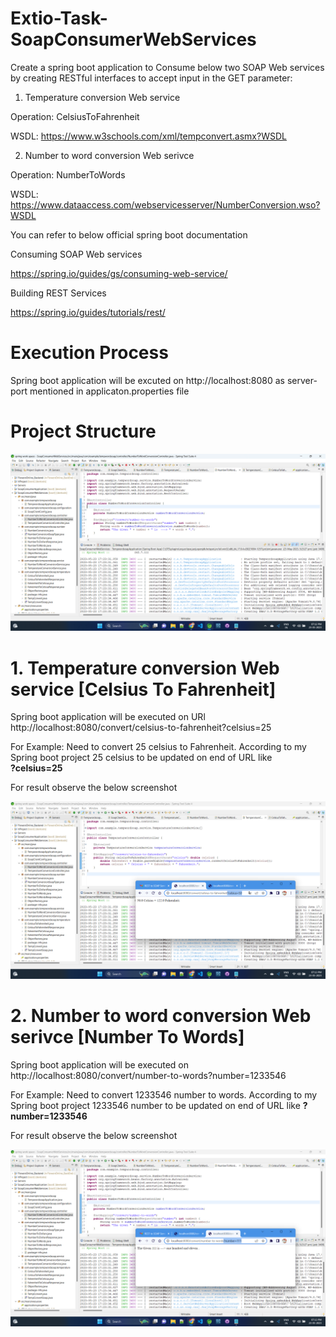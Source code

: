 # Extio-Task-SoapConsumerWebServices

Create a spring boot application to Consume below two SOAP Web services by creating RESTful interfaces to accept input in the GET parameter:

1. Temperature conversion Web service

Operation: CelsiusToFahrenheit

WSDL: https://www.w3schools.com/xml/tempconvert.asmx?WSDL

2. Number to word conversion Web serivce 

Operation:  NumberToWords

WSDL: https://www.dataaccess.com/webservicesserver/NumberConversion.wso?WSDL

You can refer to below official spring boot documentation

Consuming SOAP Web services

https://spring.io/guides/gs/consuming-web-service/

Building REST Services

https://spring.io/guides/tutorials/rest/


# Execution Process

Spring boot application will be excuted on http://localhost:8080 as server-port mentioned in applicaton.properties file

# Project Structure

![Project Structure](https://github.com/rajusunagar/Extio-Task-SoapConsumerWebServices/blob/main/Screenshots/Screenshot%20(56).png)

# 1. Temperature conversion Web service [Celsius To Fahrenheit]

Spring boot application will be executed on URl http://localhost:8080/convert/celsius-to-fahrenheit?celsius=25

For Example: Need to convert 25 celsius to Fahrenheit. According to my Spring boot project 25 celsius to be updated on end of URL like         
**?celsius=25**

For result observe the below screenshot

![Temperature](https://github.com/rajusunagar/Extio-Task-SoapConsumerWebServices/blob/main/Screenshots/Screenshot%20(57).png)

# 2. Number to word conversion Web serivce [Number To Words]

Spring boot application will be executed on http://localhost:8080/convert/number-to-words?number=1233546

For Example: Need to convert 1233546 number to words. According to my Spring boot project 1233546 number to be updated on end of URL like 
**?number=1233546**

For result observe the below screenshot

![Number](https://github.com/rajusunagar/Extio-Task-SoapConsumerWebServices/blob/main/Screenshots/Screenshot%20(58).png)





